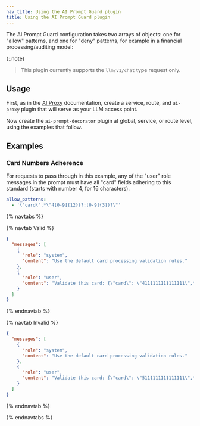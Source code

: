 ```yaml
---
nav_title: Using the AI Prompt Guard plugin
title: Using the AI Prompt Guard plugin
---
```


The AI Prompt Guard configuration takes two arrays of objects: one for "allow" patterns, and
one for "deny" patterns, for example in a financial processing/auditing model:

{:.note}
> This plugin currently supports the `llm/v1/chat` type request only.

## Usage

First, as in the [AI Proxy](/hub/kong-inc/ai-proxy/) documentation, create a service, route, and `ai-proxy` plugin
that will serve as your LLM access point.

Now create the `ai-prompt-decorator` plugin at global, service, or route level, using the examples that follow.

## Examples

### Card Numbers Adherence

For requests to pass through in this example, any of the "user" role messages in the prompt
must have all "card" fields adhering to this standard (starts with number 4, for 16 characters).

```yaml
allow_patterns:
  - '\"card\".*\"4[0-9]{12}(?:[0-9]{3})?\"'
```

{% navtabs %}

{% navtab Valid %}
```json
{
  "messages": [
    {
      "role": "system",
      "content": "Use the default card processing validation rules."
    },
    {
      "role": "user",
      "content": "Validate this card: {\"card\": \"4111111111111111\",\"cvv\": \"000\"}"
    }
  ]
}
```
{% endnavtab %}

{% navtab Invalid %}
```json
{
  "messages": [
    {
      "role": "system",
      "content": "Use the default card processing validation rules."
    },
    {
      "role": "user",
      "content": "Validate this card: {\"card\": \"5111111111111111\",\"cvv\": \"000\"}"
    }
  ]
}
```
{% endnavtab %}

{% endnavtabs %}
